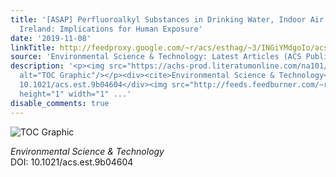 ```yaml
---
title: '[ASAP] Perfluoroalkyl Substances in Drinking Water, Indoor Air and Dust from
  Ireland: Implications for Human Exposure'
date: '2019-11-08'
linkTitle: http://feedproxy.google.com/~r/acs/esthag/~3/INGiYMdgoIo/acs.est.9b04604
source: 'Environmental Science & Technology: Latest Articles (ACS Publications)'
description: '<p><img src="https://achs-prod.literatumonline.com/na101/home/literatum/publisher/achs/journals/content/esthag/0/esthag.ahead-of-print/acs.est.9b04604/20191108/images/medium/es9b04604_0001.gif"
  alt="TOC Graphic"/></p><div><cite>Environmental Science & Technology</cite></div><div>DOI:
  10.1021/acs.est.9b04604</div><img src="http://feeds.feedburner.com/~r/acs/esthag/~4/INGiYMdgoIo"
  height="1" width="1" ...'
disable_comments: true
---
```

<p><img src="https://achs-prod.literatumonline.com/na101/home/literatum/publisher/achs/journals/content/esthag/0/esthag.ahead-of-print/acs.est.9b04604/20191108/images/medium/es9b04604_0001.gif" alt="TOC Graphic"/></p><div><cite>Environmental Science & Technology</cite></div><div>DOI: 10.1021/acs.est.9b04604</div><img src="http://feeds.feedburner.com/~r/acs/esthag/~4/INGiYMdgoIo" height="1" width="1" ...